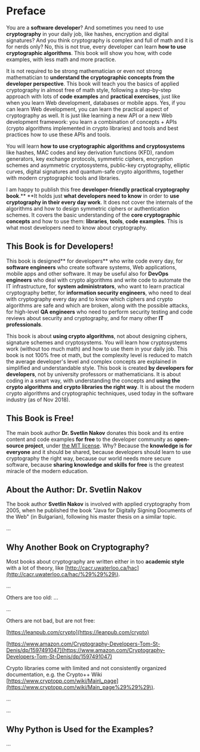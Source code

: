 # Preface

You are a **software developer**? And sometimes you need to use **cryptography** in your daily job, like hashes, encryption and digital signatures? And you think cryptography is complex and full of math and it is for nerds only? No, this is not true, every developer can learn **how to use cryptographic algorithms**. This book will show you how, with code examples, with less math and more practice.

It is not required to be strong mathematician or even not strong mathematician to **understand the cryptographic concepts from the developer perspective**. This book will teach you the basics of applied cryptography in almost free of math style, following a step-by-step approach with lots of **code examples** and **practical exercises**, just like when you learn Web development, databases or mobile apps. Yes, if you can learn Web development, you can learn the practical aspect of cryptography as well. It is just like learning a new API or a new Web development framework: you learn a combination of concepts + APIs \(crypto algorithms implemented in crypto libraries\) and tools and best practices how to use these APIs and tools.

You will learn **how to use cryptographic algorithms and cryptosystems** like hashes, MAC codes and key derivation functions \(KFD\), random generators, key exchange protocols, symmetric ciphers, encryption schemes and asymmetric cryptosystems, public-key cryptography, elliptic curves, digital signatures and quantum-safe crypto algorithms, together with modern cryptographic tools and libraries.

I am happy to publish this free **developer-friendly practical cryptography book**.** **It holds just **what developers need to know** in order to **use cryptography in their every day work**. It does not cover the internals of the algorithms and how to design symmetric ciphers or authentication schemes. It covers the basic understanding of the **core cryptographic concepts** and how to use them: **libraries**, **tools**, **code examples**. This is what most developers need to know about cryptography.

## This Book is for Developers!

This book is designed** for developers** who write code every day, for **software engineers** who create software systems, Web applications, mobile apps and other software. It may be useful also for **DevOps engineers** who deal with crypto algorithms and write code to automate the IT infrastructure, for **system administrators**, who want to learn practical cryptography better, for **information security engineers**, who need to deal with cryptography every day and to know which ciphers and crypto algorithms are safe and which are broken, along with the possible attacks, for high-level **QA engineers** who need to perform security testing and code reviews about security and cryptography, and for many other **IT professionals**.

This book is about **using crypto algorithms**, not about designing ciphers, signature schemes and cryptosystems. You will learn how cryptosystems work \(without too much math\) and how to use them in your daily job. This book is not 100% free ot math, but the complexity level is reduced to match the average developer's level and complex concepts are explained in simplified and understandable style. This book is created **by developers for developers**, not by university professors or mathematicians. It is about coding in a smart way, with understanding the concepts and **using the crypto algorithms and crypto libraries the right way**. It is about the modern crypto algorithms and cryptographic techniques, used today in the software industry \(as of Nov 2018\).

## This Book is Free!

The main book author **Dr. Svetlin Nakov** donates this book and its entire content and code examples **for free** to the developer community as **open-source project**, under [the MIT license](https://opensource.org/licenses/MIT). Why? Because the **knowledge is for everyone** and it should be shared, because developers should learn to use cryptography the right way, because our world needs more secure software, because **sharing knowledge and skills for free** is the greatest miracle of the modern education.

## About the Author: Dr. Svetlin Nakov

The book author **Svetlin Nakov** is involved with applied cryptography from 2005, when he published the book "Java for Digitally Signing Documents of the Web" \(in Bulgarian\), following his master thesis on a similar topic.

...

## Why Another Book on Cryptography?

Most books about cryptography are written either in too **academic style** with a lot of theory, like [http://cacr.uwaterloo.ca/hac](http://cacr.uwaterloo.ca/hac/%29%29%29\).

...

Others are too old: ...

...

Others are not bad, but are not free:

[https://leanpub.com/crypto](https://leanpub.com/crypto)

[https://www.amazon.com/Cryptography-Developers-Tom-St-Denis/dp/1597491047](https://www.amazon.com/Cryptography-Developers-Tom-St-Denis/dp/1597491047)

Crypto libraries come with limited and not consistently organized documentation, e.g. the Crypto++ Wiki [https://www.cryptopp.com/wiki/Main\_page](https://www.cryptopp.com/wiki/Main_page%29%29%29\).

...

...

## Why Python is Used for the Examples?

...



